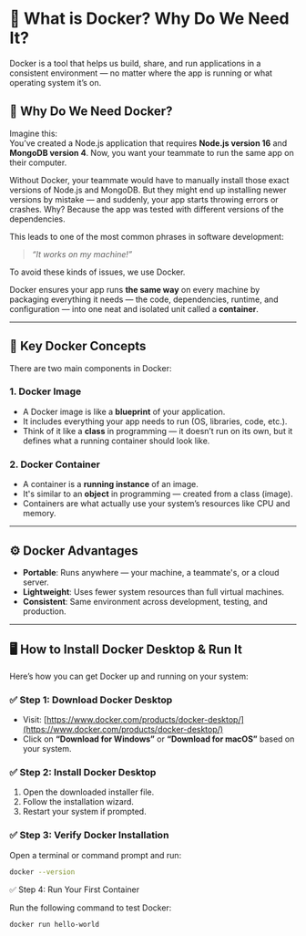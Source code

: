 # 🚢 What is Docker? Why Do We Need It?

Docker is a tool that helps us build, share, and run applications in a consistent environment — no matter where the app is running or what operating system it’s on.

## 🧠 Why Do We Need Docker?

Imagine this:  
You’ve created a Node.js application that requires **Node.js version 16** and **MongoDB version 4**. Now, you want your teammate to run the same app on their computer.

Without Docker, your teammate would have to manually install those exact versions of Node.js and MongoDB. But they might end up installing newer versions by mistake — and suddenly, your app starts throwing errors or crashes. Why? Because the app was tested with different versions of the dependencies.

This leads to one of the most common phrases in software development:

> _“It works on my machine!”_

To avoid these kinds of issues, we use Docker.

Docker ensures your app runs **the same way** on every machine by packaging everything it needs — the code, dependencies, runtime, and configuration — into one neat and isolated unit called a **container**.

---

## 🧱 Key Docker Concepts

There are two main components in Docker:

### 1. Docker Image
- A Docker image is like a **blueprint** of your application.
- It includes everything your app needs to run (OS, libraries, code, etc.).
- Think of it like a **class** in programming — it doesn’t run on its own, but it defines what a running container should look like.

### 2. Docker Container
- A container is a **running instance** of an image.
- It's similar to an **object** in programming — created from a class (image).
- Containers are what actually use your system’s resources like CPU and memory.

---

## ⚙️ Docker Advantages

- **Portable**: Runs anywhere — your machine, a teammate's, or a cloud server.
- **Lightweight**: Uses fewer system resources than full virtual machines.
- **Consistent**: Same environment across development, testing, and production.

---

## 🖥️ How to Install Docker Desktop & Run It

Here’s how you can get Docker up and running on your system:

### ✅ Step 1: Download Docker Desktop
- Visit: [https://www.docker.com/products/docker-desktop/](https://www.docker.com/products/docker-desktop/)
- Click on **“Download for Windows”** or **“Download for macOS”** based on your system.

### ✅ Step 2: Install Docker Desktop
1. Open the downloaded installer file.
2. Follow the installation wizard.
3. Restart your system if prompted.

### ✅ Step 3: Verify Docker Installation
Open a terminal or command prompt and run:

```bash
docker --version
```
✅ Step 4: Run Your First Container

Run the following command to test Docker:

```
docker run hello-world
```